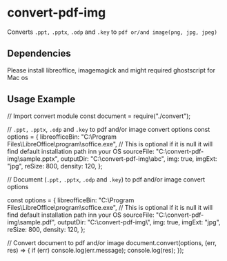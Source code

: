 # convert-pdf-img

Converts `.ppt,` `.pptx`, `.odp` and `.key` to `pdf or/and image(png, jpg, jpeg)`

## Dependencies

Please install libreoffice, imagemagick and might required ghostscript for Mac os

## Usage Example

// Import convert module
const document = require("./convert");

// `.ppt,` `.pptx`, `.odp` and `.key` to pdf and/or image convert options
const options = {
libreofficeBin: "C:\\Program Files\\LibreOffice\\program\\soffice.exe", // This is optional if it is null it will find default installation path inn your OS
sourceFile: "C:\\convert-pdf-img\\sample.pptx",
outputDir: "C:\\convert-pdf-img\\abc",
img: true,
imgExt: "jpg",
reSize: 800,
density: 120,
};

// Document (`.ppt,` `.pptx`, `.odp` and `.key`) to pdf and/or image convert options

const options = {
libreofficeBin: "C:\\Program Files\\LibreOffice\\program\\soffice.exe", // This is optional if it is null it will find default installation path inn your OS
sourceFile: "C:\\convert-pdf-img\\sample.pdf",
outputDir: "C:\\convert-pdf-img\\",
img: true,
imgExt: "jpg",
reSize: 800,
density: 120,
};

// Convert document to pdf and/or image
document.convert(options, (err, res) => {
if (err) console.log(err.message);
console.log(res);
});
